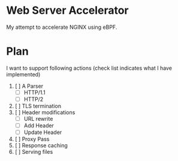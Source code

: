 # Web Server Accelerator

My attempt to accelerate NGINX using eBPF.

# Plan

I want to support following actions (check list indicates what I have implemented)

1. [ ] A Parser
    * [ ] HTTP/1.1
    * [ ] HTTP/2
2. [ ] TLS termination
3. [ ] Header modifications
    * [ ] URL rewrite
    * [ ] Add Header
    * [ ] Update Header
4. [ ] Proxy Pass
5. [ ] Response caching
6. [ ] Serving files

